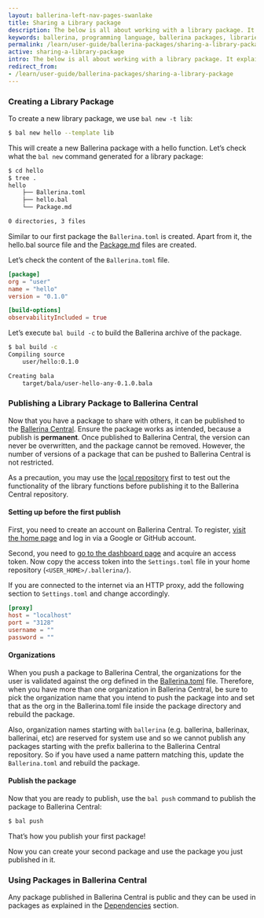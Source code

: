 ```yaml
---
layout: ballerina-left-nav-pages-swanlake
title: Sharing a Library package
description: The below is all about working with a library package. It explains how a library package is created and published to Ballerina Central.
keywords: ballerina, programming language, ballerina packages, libraries, publishing packages
permalink: /learn/user-guide/ballerina-packages/sharing-a-library-package/
active: sharing-a-library-package
intro: The below is all about working with a library package. It explains how a library package is created and published to Ballerina Central.
redirect_from:
- /learn/user-guide/ballerina-packages/sharing-a-library-package
---
```


### Creating a Library Package

To create a new library package, we use `bal new -t lib`:

```bash
$ bal new hello --template lib
```

This will create a new Ballerina package with a hello function. Let’s check what the `bal new` command generated for a library package:

```bash
$ cd hello
$ tree .
hello
    ├── Ballerina.toml 
    ├── hello.bal
    └── Package.md

0 directories, 3 files
```

Similar to our first package the `Ballerina.toml` is created. Apart from it, the hello.bal source file and the [Package.md](/learn/user-guide/ballerina-packages/package-layout#packagemd) files are created.

Let’s check the content of the `Ballerina.toml` file.

```toml
[package]
org = "user"
name = "hello"
version = "0.1.0"

[build-options]
observabilityIncluded = true
```

Let’s execute `bal build -c` to build the Ballerina archive of the package.

```bash
$ bal build -c
Compiling source
	user/hello:0.1.0

Creating bala
	target/bala/user-hello-any-0.1.0.bala
```

### Publishing a Library Package to Ballerina Central

Now that you have a package to share with others, it can be published to the [Ballerina Central](https://central.ballerina.io/). 
Ensure the package works as intended, because a publish is **permanent**. Once published to Ballerina Central, the version can never be overwritten, 
and the package cannot be removed. However, the number of versions of a package that can be pushed to Ballerina Central is not restricted.

As a precaution, you may use the [local repository](/learn/user-guide/ballerina-packages/dependencies#overriding-dependencies) first to test out the functionality of the library functions before publishing it to the Ballerina Central repository.


#### Setting up before the first publish

First, you need to create an account on Ballerina Central. To register, [visit the home page](https://central.ballerina.io) and log in via a Google or GitHub account.

Second, you need to [go to the dashboard page](https://central.ballerina.io/dashboard) and acquire an access token. Now copy the access token into the `Settings.toml` file in your home repository (`<USER_HOME>/.ballerina/`).

If you are connected to the internet via an HTTP proxy, add the following section to `Settings.toml` and change accordingly.

```toml
[proxy]
host = "localhost"
port = "3128"
username = ""
password = ""
```

#### Organizations

When you push a package to Ballerina Central, the organizations for the user is validated against the org defined in the [Ballerina.toml](/learn/user-guide/ballerina-packages/package-layout#ballerinatoml) file. Therefore, when you have more than one organization in Ballerina Central, be sure to pick the organization name that you intend to push the package into and set that as the org in the Ballerina.toml file inside the package directory and rebuild the package.

Also, organization names starting with `ballerina` (e.g. ballerina, ballerinax, ballerinai, etc) are reserved for system use and so we cannot publish any packages starting with the prefix ballerina to the Ballerina Central repository. So if you have used a name pattern matching this, update the `Ballerina.toml` and rebuild the package.

#### Publish the package

Now that you are ready to publish, use the `bal push` command to publish the package to Ballerina Central:

```bash
$ bal push
```

That’s how you publish your first package!

Now you can create your second package and use the package you just published in it.

### Using Packages in Ballerina Central

Any package published in Ballerina Central is public and they can be used in packages as explained in the [Dependencies](/learn/user-guide/ballerina-packages/dependencies#dependencies) section.

